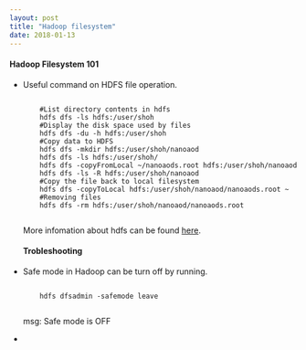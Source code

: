 ```yaml
---
layout: post
title: "Hadoop filesystem"
date: 2018-01-13
---
```


<h4>Hadoop Filesystem 101</h4>
<ul>
<li><p>Useful command on HDFS file operation.</p>
    <pre><code>
    #List directory contents in hdfs
    hdfs dfs -ls hdfs:/user/shoh
    #Display the disk space used by files
    hdfs dfs -du -h hdfs:/user/shoh
    #Copy data to HDFS
    hdfs dfs -mkdir hdfs:/user/shoh/nanoaod
    hdfs dfs -ls hdfs:/user/shoh/
    hdfs dfs -copyFromLocal ~/nanoaods.root hdfs:/user/shoh/nanoaod
    hdfs dfs -ls -R hdfs:/user/shoh/nanoaod
    #Copy the file back to local filesystem
    hdfs dfs -copyToLocal hdfs:/user/shoh/nanoaod/nanoaods.root ~
    #Removing files
    hdfs dfs -rm hdfs:/user/shoh/nanoaod/nanoaods.root
    </code></pre>
    <p>More infomation about hdfs can be found <a href="https://indico.cern.ch/event/404527/" target="_blank" >here</a>.</p>
<h4>Trobleshooting</h4>
<li><p>Safe mode in Hadoop can be turn off by running.</p>
    <pre><code>
    hdfs dfsadmin -safemode leave
    </code></pre>
    <p>msg: Safe mode is OFF</p>
<li>
    
</ul>
